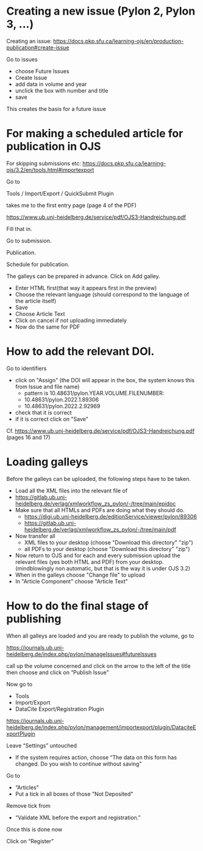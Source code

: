 # Creating a new issue (Pylon 2, Pylon 3, ...)

Creating an issue: https://docs.pkp.sfu.ca/learning-ojs/en/production-publication#create-issue

Go to issues

- choose Future Issues
- Create Issue
- add data in volume and year
- unclick the box with number and title 
- save

This creates the basis for a future issue

# For making a scheduled article for publication in OJS

For skipping submissions etc: https://docs.pkp.sfu.ca/learning-ojs/3.2/en/tools.html#importexport

Go to

Tools / Import/Export / QuickSubmit Plugin

takes me to the first entry page (page 4 of the PDF)

https://www.ub.uni-heidelberg.de/service/pdf/OJS3-Handreichung.pdf

Fill that in.

Go to submission.

Publication.

Schedule for publication.

The galleys can be prepared in advance. Click on Add galley.
- Enter HTML first(that way it appears first in the preview)
- Choose the relevant language (should correspond to the language of the article itself)
- Save
- Choose Article Text
- Click on cancel if not uploading immediately
- Now do the same for PDF
  
# How to add the relevant DOI.

Go to identifiers

- click on "Assign" (the DOI will appear in the box, the system knows this from Issue and file name)
  - pattern is 10.48631/pylon.YEAR.VOLUME.FILENUMBER: 
  - 10.48631/pylon.2022.1.89306 
  - 10.48631/pylon.2022.2.92969
- check that it is correct
- if it is correct click on "Save"

Cf. https://www.ub.uni-heidelberg.de/service/pdf/OJS3-Handreichung.pdf (pages 16 and 17)

# Loading galleys

Before the galleys can be uploaded, the following steps have to be taken.
- Load all the XML files into the relevant file of 
- https://gitlab.ub.uni-heidelberg.de/verlag/xmlworkflow_zs_pylon/-/tree/main/epidoc
- Make sure that all HTMLs and PDFs are doing what they should do.
  - https://digi.ub.uni-heidelberg.de/editionService/viewer/pylon/89306
  - https://gitlab.ub.uni-heidelberg.de/verlag/xmlworkflow_zs_pylon/-/tree/main/pdf
- Now transfer all
  - XML files to your desktop (choose "Download this directory" "zip")
  - all PDFs to your desktop (choose "Download this directory" "zip")
- Now return to OJS and for each and every submission upload the relevant files (yes both HTML and PDF) from your desktop. (mindblowingly non automatic, but that is the way it is under OJS 3.2)
- When in the galleys choose "Change file" to upload
- In "Article Component" choose "Article Text"

# How to do the final stage of publishing

When all galleys are loaded and you are ready to publish the volume, go to 

https://journals.ub.uni-heidelberg.de/index.php/pylon/manageIssues#futureIssues

call up the volume concerned and click on the arrow to the left of the title then choose and click on “Publish Issue”

Now go to 
- Tools
- Import/Export
- DataCite Export/Registration Plugin

https://journals.ub.uni-heidelberg.de/index.php/pylon/management/importexport/plugin/DataciteExportPlugin

Leave “Settings” untouched
- If the system requires action, choose “The data on this form has changed. Do you wish to continue without
saving”

Go to 
- “Articles”
- Put a tick in all boxes of those "Not Deposited"

Remove tick from 
- “Validate XML before the export and registration.”

Once this is done now

Click on “Register”

